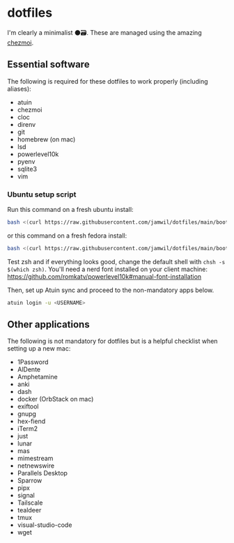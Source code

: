 # dotfiles

I'm clearly a minimalist ⚫️🗃. These are managed using the amazing
[chezmoi](https://www.chezmoi.io).

## Essential software

The following is required for these dotfiles to work properly (including
aliases):

- atuin
- chezmoi
- cloc
- direnv
- git
- homebrew (on mac)
- lsd
- powerlevel10k
- pyenv
- sqlite3
- vim

### Ubuntu setup script

Run this command on a fresh ubuntu install:

```bash
bash <(curl https://raw.githubusercontent.com/jamwil/dotfiles/main/bootstrap-ubuntu.sh)
```

or this command on a fresh fedora install:

```bash
bash <(curl https://raw.githubusercontent.com/jamwil/dotfiles/main/bootstrap-fedora.sh)
```

Test zsh and if everything looks good, change the default shell with
`chsh -s $(which zsh)`. You'll need a nerd font installed on your client
machine: https://github.com/romkatv/powerlevel10k#manual-font-installation

Then, set up Atuin sync and proceed to the non-mandatory apps below.

```bash
atuin login -u <USERNAME>
```

## Other applications

The following is not mandatory for dotfiles but is a helpful checklist when
setting up a new mac:

- 1Password
- AlDente
- Amphetamine
- anki
- dash
- docker (OrbStack on mac)
- exiftool
- gnupg
- hex-fiend
- iTerm2
- just
- lunar
- mas
- mimestream
- netnewswire
- Parallels Desktop
- Sparrow
- pipx
- signal
- Tailscale
- tealdeer
- tmux
- visual-studio-code
- wget
